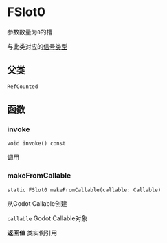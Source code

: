 # FSlot0
参数数量为`0`的槽

与此类对应的[信号类型](FSignal0.md)

## 父类
`RefCounted`

## 函数

### invoke
```gdscript
void invoke() const
```
调用

### makeFromCallable
```gdscript
static FSlot0 makeFromCallable(callable: Callable)
```
从Godot Callable创建

`callable`
Godot Callable对象

**返回值**
类实例引用
